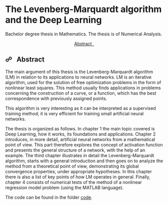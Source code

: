 # The Levenberg-Marquardt algorithm and the Deep Learning
Bachelor degree thesis in Mathematics. The thesis is of Numerical Analysis.

<p align="center">
  <a href="#abstract">Abstract &nbsp;</a>

<a name="abstract"></a>
## &#9741; &nbsp; Abstract

The main argument of this thesis is the Levenberg-Marquardt algorithm (LM) in relation to its applications to neural networks. LM is an iterative algorithm, used for the solution of free optimization problems in the form of nonlinear least squares. This method usually finds applications in problems concerning the construction of a curve, or a function, which has the best correspondence with previously assigned
points.

This algorithm is very interesting as it can be interpreted as a supervised training method; it is very efficient for training small artificial neural networks.

The thesis is organized as follows. In chapter 1 the main topic covered is Deep Learning, how it works, its foundations and applications. Chapter 2 introduces, in more detail, artificial neural networks from a mathematical point of view. This part therefore explores the concept of activation function and presents the general structure of a network, with the help of an example. The third chapter illustrates in detail the Levenberg-Marquardt algorithm, starts with a general introduction and then goes on to analyze the method from a theoretical point of view, demonstrating its global convergence properties, under appropriate hypotheses. In this chapter there is also a list of key points of how LM operates in general. Finally, chapter 4 consists of numerical tests of the method of a nonlinear regression model problem (using the MATLAB language).

The code can be found in the folder <a href="https://github.com/f-madon/Levenberg_Marquardt_algorithm/tree/main/code">code</a>.
